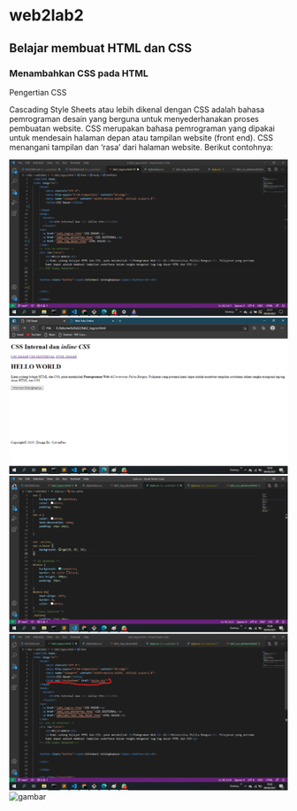 # web2lab2
## Belajar membuat HTML dan CSS

### Menambahkan CSS pada HTML
<p>Pengertian CSS</p>
Cascading Style Sheets atau lebih dikenal dengan CSS adalah bahasa pemrograman desain yang berguna untuk menyederhanakan proses pembuatan website. CSS merupakan bahasa pemrograman yang dipakai untuk mendesain halaman depan atau tampilan website (front end). CSS menangani tampilan dan ‘rasa’ dari halaman website.
Berikut contohnya:

![gambar](screenshot/satu.png)
![gambar](screenshot/2.png)
![gambar](screenshot/3.png)
![gambar](screenshot/44.png)
![gambar](screenshot/5.png)